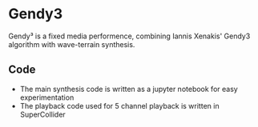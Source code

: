 # Gendy3
Gendy³ is a fixed media performence, combining Iannis Xenakis' Gendy3 algorithm with wave-terrain synthesis.

## Code
- The main synthesis code is written as a jupyter notebook for easy experimentation
- The playback code used for 5 channel playback is written in SuperCollider
